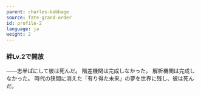 ```yaml
---
parent: charles-babbage
source: fate-grand-order
id: profile-2
language: ja
weight: 2
---
```


### 絆Lv.2で開放

――志半ばにして彼は死んだ。
階差機関は完成しなかった。
解析機関は完成しなかった。
時代の狭間に消えた「有り得た未来」の夢を世界に残し、彼は死んだ。
